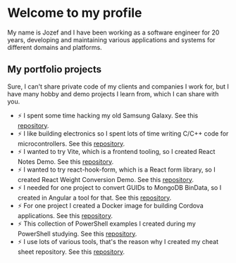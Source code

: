 # Welcome to my profile
My name is Jozef and I have been working as a software engineer for 20 years, developing and maintaining various applications and systems for different domains and platforms.

## My portfolio projects
Sure, I can't share private code of my clients and companies I work for, but I have many hobby and demo projects I learn from, which I can share with you.

- ⚡ I spent some time hacking my old Samsung Galaxy. See this [repository](https://github.com/zeroamps/android).
- ⚡ I like building electronics so I spent lots of time writing C/C++ code for microcontrollers. See this [repository](https://github.com/zeroamps/microcontrollers).
- ⚡ I wanted to try Vite, which is a frontend tooling, so I created React Notes Demo. See this [repository](https://github.com/zeroamps/react-notes-demo).
- ⚡ I wanted to try react-hook-form, which is a React form library, so I created React Weight Conversion Demo. See this [repository](https://github.com/zeroamps/react-weight-conversion-demo).
- ⚡ I needed for one project to convert GUIDs to MongoDB BinData, so I created in Angular a tool for that. See this [repository](https://github.com/zeroamps/mongodb-convert-guid-to-bindata).
- ⚡ For one project I created a Docker image for building Cordova applications. See this [repository](https://github.com/zeroamps/docker-cordova).
- ⚡ This collection of PowerShell examples I created during my PowerShell studying. See this [repository](https://github.com/zeroamps/powershell-sample-scripts).
- ⚡ I use lots of various tools, that's the reason why I created my cheat sheet repository. See this [repository](https://github.com/zeroamps/tooling).

<!--
**zeroamps/zeroamps** is a ✨ _special_ ✨ repository because its `README.md` (this file) appears on your GitHub profile.

Here are some ideas to get you started:

- 🔭 I’m currently working on ...
- 🌱 I’m currently learning ...
- 👯 I’m looking to collaborate on ...
- 🤔 I’m looking for help with ...
- 💬 Ask me about ...
- 📫 How to reach me: ...
- 😄 Pronouns: ...
- ⚡ Fun fact: ...
-->
